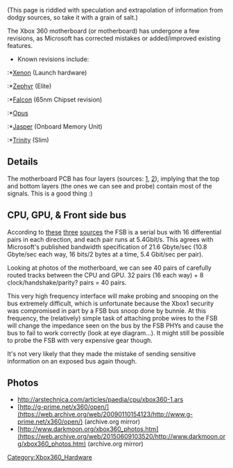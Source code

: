 (This page is riddled with speculation and extrapolation of information
from dodgy sources, so take it with a grain of salt.)

The Xbox 360 motherboard (or motherboard) has undergone a few revisions,
as Microsoft has corrected mistakes or added/improved existing features.

  - Known revisions include:

:\*[Xenon](Xenon_(Motherboard) "wikilink") (Launch hardware)

:\*[Zephyr](Zephyr "wikilink") (Elite)

:\*[Falcon](Falcon "wikilink") (65nm Chipset revision)

:\*[Opus](Opus "wikilink")

:\*[Jasper](Jasper "wikilink") (Onboard Memory Unit)

:\*[Trinity](Trinity "wikilink") (Slim)

## Details

The motherboard PCB has four layers (sources:
[1](https://web.archive.org/web/20100328024533/http://www.ccw.com.cn/notebook/pczx/sy/htm2005/20051028_16OMI.htm),
[2](http://www.anandtech.com/video/showdoc.aspx?i=2414)), implying that
the top and bottom layers (the ones we can see and probe) contain most
of the signals. This is a good thing :)

## CPU, GPU, & Front side bus

According to
[these](https://web.archive.org/web/20100328024533/http://www.ccw.com.cn/notebook/pczx/sy/htm2005/20051028_16OMI.htm)
[three](http://www.cdrinfo.com/images/uploaded/Xbox_Architecture_large.gif)
[sources](http://en.wikipedia.org/wiki/Xbox_360#Hardware_specifications)
the FSB is a serial bus with 16 differential pairs in each direction,
and each pair runs at 5.4Gbit/s. This agrees with Microsoft's published
bandwidth specification of 21.6 Gbyte/sec (10.8 Gbyte/sec each way, 16
bits/2 bytes at a time, 5.4 Gbit/sec per pair).

Looking at photos of the motherboard, we can see 40 pairs of carefully
routed tracks between the CPU and GPU. 32 pairs (16 each way) + 8
clock/handshake/parity? pairs = 40 pairs.

This very high frequency interface will make probing and snooping on the
bus extremely difficult, which is unfortunate because the Xbox1 security
was compromised in part by a FSB bus snoop done by bunnie. At this
frequency, the (relatively) simple task of attaching probe wires to the
FSB will change the impedance seen on the bus by the FSB PHYs and cause
the bus to fail to work correctly (look at eye diagram...). It might
still be possible to probe the FSB with very expensive gear though.

It's not very likely that they made the mistake of sending sensitive
information on an exposed bus again though.

## Photos

  - <http://arstechnica.com/articles/paedia/cpu/xbox360-1.ars>
  - [http://g-prime.net/x360/open/](https://web.archive.org/web/20090110154123/http://www.g-prime.net/x360/open/) \(archive.org mirror\)
  - [http://www.darkmoon.org/xbox360_photos.htm](https://web.archive.org/web/20150609103520/http://www.darkmoon.org/xbox360_photos.htm) \(archive.org mirror\)

[Category:Xbox360_Hardware](Category_Xbox360_Hardware.md "wikilink")